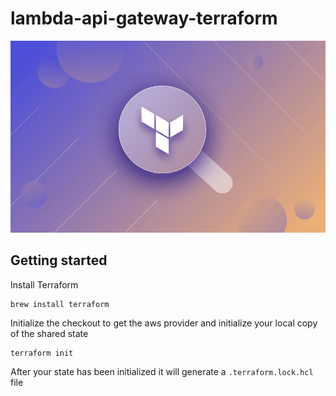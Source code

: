 # lambda-api-gateway-terraform

![Image](images/logo/i.png "Terraform")

## Getting started
Install Terraform
```
brew install terraform
```

Initialize the checkout to get the aws provider and initialize your local copy of the shared state
```
terraform init
```
After your state has been initialized it will generate a `.terraform.lock.hcl` file

